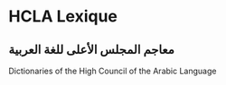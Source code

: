# HCLA Lexique
## معاجم المجلس الأعلى للغة العربية
Dictionaries of the High Council of the Arabic Language

